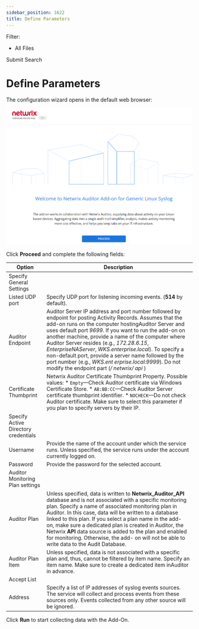 ```yaml
---
sidebar_position: 1622
title: Define Parameters
---
```


Filter: 

* All Files

Submit Search

# Define Parameters

The configuration wizard opens in the default web browser:

![GenericLinuxConfigWizard](../../../../../../static/images/Auditor_10.7/Content/Resources/Images/Auditor/Addon/Linux/ConfigWizard.png "GenericLinuxConfigWizard")

Click **Proceed** and complete the following fields:

| Option | Description |
| --- | --- |
| Specify General Settings | |
| Listed UDP port | Specify UDP port for listening incoming events. (**514** by default). |
| Auditor Endpoint | Auditor Server IP address and port number followed by endpoint for posting Activity Records.  Assumes that the add-on runs on the computer hostingAuditor Server and uses default port *9699*.  If you want to run the add-on on another machine, provide a name of the computer where Auditor Server resides (e.g., *172.28.6.15*, *EnterpriseNAServer*, *WKS.enterprise.local*).  To specify a non-default port, provide a server name followed by the port number (e.g., *WKS.ent erprise.local:9999*).  Do not modify the endpoint part (*/ netwrix/ api* ) |
| Certificate Thumbprint | Netwrix Auditor Certificate Thumbprint Property. Possible values:   * `Empty`—Check Auditor certificate via Windows Certificate Store.  * `AB:BB:CC`—Check Auditor Server certificate thumbprint identifier.  * `NOCHECK`—Do not check Auditor certificate. Make sure to select this parameter if you plan to specify servers by their IP. |
| Specify Active Directory credentials | |
| Username | Provide the name of the account under which the service runs. Unless specified, the service runs under the account currently logged on. |
| Password | Provide the password for the selected account. |
| Auditor Monitoring Plan settings | |
| Auditor Plan | Unless specified, data is written to **Netwrix\_Auditor\_API** database and is not associated with a specific monitoring plan.  Specify a name of associated monitoring plan in Auditor. In this case, data will be written to a database linked to this plan.  If you select a plan name in the add- on, make sure a dedicated plan is created in Auditor, the Netwrix **API** data source is added to the plan and enabled for monitoring. Otherwise, the add- on will not be able to write data to the Audit Database. |
| Auditor Plan Item | Unless specified, data is not associated with a specific plan and, thus, cannot be filtered by item name. Specify an item name.  Make sure to create a dedicated item inAuditor in advance. |
| Accept List | |
| Address | Specify a list of IP addresses of syslog events sources. The service will collect and process events from these sources only.  Events collected from any other source will be ignored. |

Click **Run** to start collecting data with the Add-On.